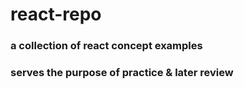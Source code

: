 # react-repo

### a collection of react concept examples

### serves the purpose of practice & later review
